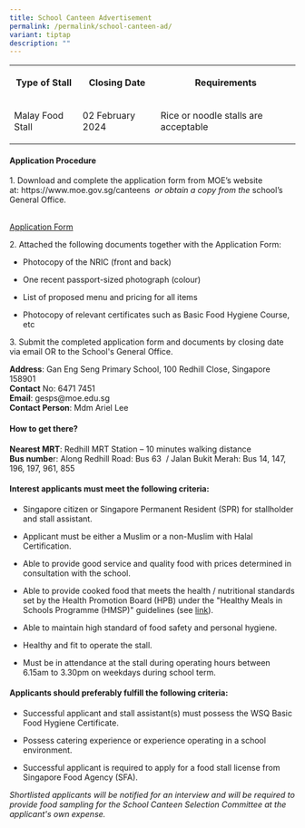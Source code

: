```yaml
---
title: School Canteen Advertisement
permalink: /permalink/school-canteen-ad/
variant: tiptap
description: ""
---
```

<table><tbody><tr><th rowspan="1" colspan="1"><p>Type of Stall</p></th><th rowspan="1" colspan="1"><p>Closing Date</p></th><th rowspan="1" colspan="1"><p>Requirements</p></th></tr><tr><td rowspan="1" colspan="1"><p>Malay Food Stall</p></td><td rowspan="1" colspan="1"><p>02 February 2024</p></td><td rowspan="1" colspan="1"><p>Rice or noodle stalls are acceptable</p></td></tr></tbody></table><p></p><h4><strong>Application Procedure</strong></h4><p></p><p>1. Download and complete the application form from MOE’s website at:&nbsp;<a rel="noopener noreferrer nofollow" target="_blank">https://www.moe.gov.sg/canteens</a> <em>&nbsp;or obtain a copy from the&nbsp;</em>school’s General Office.</p><p><br><a href="/files/Canteen_Stall_Application_Form.pdf" rel="noopener noreferrer nofollow" target="_blank">Application Form</a></p><p></p><p>2. Attached the following documents together with the Application Form:</p><ul data-tight="true" class="tight"><li><p>Photocopy of the NRIC (front and back)</p></li><li><p>One recent passport-sized photograph (colour)</p></li><li><p>List of proposed menu and pricing for all items</p></li><li><p>Photocopy of relevant certificates such as Basic Food Hygiene Course, etc</p></li></ul><p></p><p>3. Submit the completed application form and documents by closing date via email OR to the School's General Office.</p><p></p><p><strong>Address</strong>: Gan Eng Seng Primary School, 100 Redhill Close, Singapore 158901<br><strong>Contact</strong> No: 6471 7451<br><strong>Email</strong>: <a rel="noopener noreferrer nofollow" target="_blank">gesps@moe.edu.sg</a><br><strong>Contact Person</strong>: Mdm Ariel Lee</p><p></p><h4><strong>How to get there?</strong></h4><p><strong>Nearest MRT</strong>: Redhill MRT Station – 10 minutes walking distance<br><strong>Bus numbe</strong>r: Along Redhill Road: Bus 63&nbsp; / Jalan Bukit Merah: Bus 14, 147, 196, 197, 961, 855</p><p></p><h4><strong>Interest applicants must meet the following criteria:</strong></h4><ul data-tight="true" class="tight"><li><p>Singapore citizen or Singapore Permanent Resident (SPR) for stallholder and stall assistant.</p></li><li><p>Applicant must be either a Muslim or a non-Muslim with Halal Certification.</p></li><li><p>Able to provide good service and quality food with prices determined in consultation with the school.</p></li><li><p>Able to provide cooked food that meets the health / nutritional standards set by the Health Promotion Board (HPB) under the "Healthy Meals in Schools Programme (HMSP)" guidelines (see <a href="https://www.hpb.gov.sg/schools/school-programmes/healthy-meals-in-schools-programme" rel="noopener noreferrer nofollow" target="_blank">link</a>).</p></li><li><p>Able to maintain high standard of food safety and personal hygiene.</p></li><li><p>Healthy and fit to operate the stall.</p></li><li><p>Must be in attendance at the stall during operating hours between 6.15am to 3.30pm on weekdays during school term.</p></li></ul><p></p><h4><strong>Applicants should preferably fulfill the following criteria:</strong></h4><ul data-tight="true" class="tight"><li><p>Successful applicant and stall assistant(s) must possess the WSQ Basic Food Hygiene Certificate.</p></li><li><p>Possess catering experience or experience operating in a school environment.</p></li><li><p>Successful applicant is required to apply for a food stall license from Singapore Food Agency (SFA).</p></li></ul><p></p><p><em>Shortlisted applicants will be notified for an interview and will be required to provide food sampling for the School Canteen Selection Committee at the applicant's own expense.</em></p>